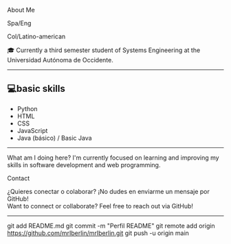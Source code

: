 

About Me

Spa/Eng 

Col/Latino-american 

🎓 Currently a third semester student of Systems Engineering at the Universidad Autónoma de Occidente.

---

## 💻basic skills

- Python
- HTML
- CSS
- JavaScript
- Java (básico) / Basic Java

---

What am I doing here? 
I'm currently focused on learning and improving my skills in software development and web programming.


Contact

¿Quieres conectar o colaborar? ¡No dudes en enviarme un mensaje por GitHub!  
Want to connect or collaborate? Feel free to reach out via GitHub!

---
git add README.md
git commit -m "Perfil README"
git remote add origin https://github.com/mrIberlin/mrIberlin.git
git push -u origin main
<!--
**mrIberlin/mrIberlin** is a ✨ _special_ ✨ repository because its `README.md` (this file) appears on your GitHub profile.

Here are some ideas to get you started:

- 🔭 I’m currently working on ...
- 🌱 I’m currently learning ...
- 👯 I’m looking to collaborate on ...
- 🤔 I’m looking for help with ...
- 💬 Ask me about ...
- 📫 How to reach me: ...
- 😄 Pronouns: ...
- ⚡ Fun fact: ...
-->
